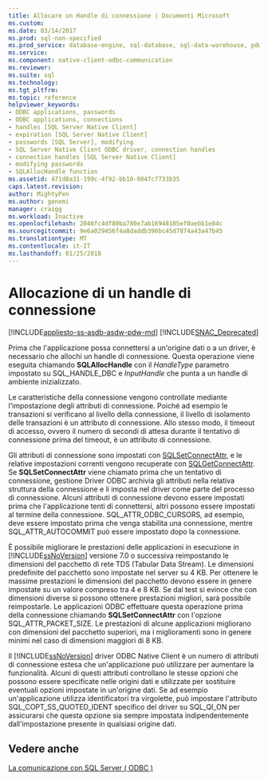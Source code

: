 ```yaml
---
title: Allocare un Handle di connessione | Documenti Microsoft
ms.custom: 
ms.date: 03/14/2017
ms.prod: sql-non-specified
ms.prod_service: database-engine, sql-database, sql-data-warehouse, pdw
ms.service: 
ms.component: native-client-odbc-communication
ms.reviewer: 
ms.suite: sql
ms.technology: 
ms.tgt_pltfrm: 
ms.topic: reference
helpviewer_keywords:
- ODBC applications, passwords
- ODBC applications, connections
- handles [SQL Server Native Client]
- expiration [SQL Server Native Client]
- passwords [SQL Server], modifying
- SQL Server Native Client ODBC driver, connection handles
- connection handles [SQL Server Native Client]
- modifying passwords
- SQLAllocHandle function
ms.assetid: 471d8a31-199c-4f92-bb10-004fc7733b35
caps.latest.revision: 
author: MightyPen
ms.author: genemi
manager: craigg
ms.workload: Inactive
ms.openlocfilehash: 2046fc4df80ba780e7ab16948105ef0aebb1e84c
ms.sourcegitcommit: 9e6a029456f4a8daddb396bc45d7874a43a47b45
ms.translationtype: MT
ms.contentlocale: it-IT
ms.lasthandoff: 01/25/2018
---
```

# <a name="allocating-a-connection-handle"></a>Allocazione di un handle di connessione
[!INCLUDE[appliesto-ss-asdb-asdw-pdw-md](../../includes/appliesto-ss-asdb-asdw-pdw-md.md)]
[!INCLUDE[SNAC_Deprecated](../../includes/snac-deprecated.md)]

  Prima che l'applicazione possa connettersi a un'origine dati o a un driver, è necessario che allochi un handle di connessione. Questa operazione viene eseguita chiamando **SQLAllocHandle** con il *HandleType* parametro impostato su SQL_HANDLE_DBC e *InputHandle* che punta a un handle di ambiente inizializzato.  
  
 Le caratteristiche della connessione vengono controllate mediante l'impostazione degli attributi di connessione. Poiché ad esempio le transazioni si verificano al livello della connessione, il livello di isolamento delle transazioni è un attributo di connessione. Allo stesso modo, il timeout di accesso, ovvero il numero di secondi di attesa durante il tentativo di connessione prima del timeout, è un attributo di connessione.  
  
 Gli attributi di connessione sono impostati con [SQLSetConnectAttr](../../relational-databases/native-client-odbc-api/sqlsetconnectattr.md), e le relative impostazioni correnti vengono recuperate con [SQLGetConnectAttr](../../relational-databases/native-client-odbc-api/sqlgetconnectattr.md). Se **SQLSetConnectAttr** viene chiamato prima che un tentativo di connessione, gestione Driver ODBC archivia gli attributi nella relativa struttura della connessione e li imposta nel driver come parte del processo di connessione. Alcuni attributi di connessione devono essere impostati prima che l'applicazione tenti di connettersi, altri possono essere impostati al termine della connessione. SQL_ATTR_ODBC_CURSORS, ad esempio, deve essere impostato prima che venga stabilita una connessione, mentre SQL_ATTR_AUTOCOMMIT può essere impostato dopo la connessione.  
  
 È possibile migliorare le prestazioni delle applicazioni in esecuzione in [!INCLUDE[ssNoVersion](../../includes/ssnoversion-md.md)] versione 7.0 o successiva reimpostando le dimensioni del pacchetto di rete TDS (Tabular Data Stream). Le dimensioni predefinite del pacchetto sono impostate nel server su 4 KB. Per ottenere le massime prestazioni le dimensioni del pacchetto devono essere in genere impostate su un valore compreso tra 4 e 8 KB. Se dal test si evince che con dimensioni diverse si possono ottenere prestazioni migliori, sarà possibile reimpostarle. Le applicazioni ODBC effettuare questa operazione prima della connessione chiamando **SQLSetConnectAttr** con l'opzione SQL_ATTR_PACKET_SIZE. Le prestazioni di alcune applicazioni migliorano con dimensioni del pacchetto superiori, ma i miglioramenti sono in genere minimi nel caso di dimensioni maggiori di 8 KB.  
  
 Il [!INCLUDE[ssNoVersion](../../includes/ssnoversion-md.md)] driver ODBC Native Client è un numero di attributi di connessione estesa che un'applicazione può utilizzare per aumentare la funzionalità. Alcuni di questi attributi controllano le stesse opzioni che possono essere specificate nelle origini dati e utilizzate per sostituire eventuali opzioni impostate in un'origine dati. Se ad esempio un'applicazione utilizza identificatori tra virgolette, può impostare l'attributo SQL_COPT_SS_QUOTED_IDENT specifico del driver su SQL_QI_ON per assicurarsi che questa opzione sia sempre impostata indipendentemente dall'impostazione presente in qualsiasi origine dati.  
  
## <a name="see-also"></a>Vedere anche  
 [La comunicazione con SQL Server &#40; ODBC &#41;](../../relational-databases/native-client-odbc-communication/communicating-with-sql-server-odbc.md)  
  
  
